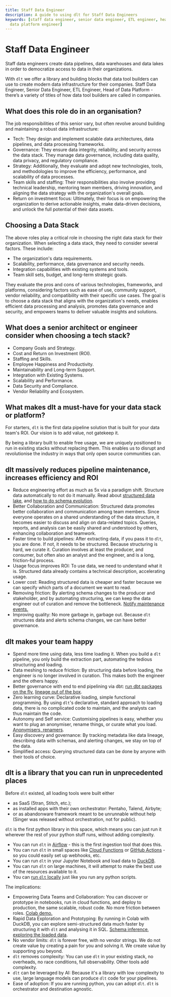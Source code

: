 ```yaml
---
title: Staff Data Engineer
description: A guide to using dlt for Staff Data Engineers
keywords: [staff data engineer, senior data engineer, ETL engineer, head of data platform,
  data platform engineer]
---
```


# Staff Data Engineer

Staff data engineers create data pipelines, data warehouses and data lakes in order to democratize
access to data in their organizations.

With `dlt` we offer a library and building blocks that data tool builders can use to create modern
data infrastructure for their companies. Staff Data Engineer, Senior Data Engineer, ETL Engineer,
Head of Data Platform - there’s a variety of titles of how data tool builders are called in
companies.

## What does this role do in an organisation?

The job responsibilities of this senior vary, but often revolve around building and maintaining a
robust data infrastructure:

- Tech: They design and implement scalable data architectures, data pipelines, and data processing
  frameworks.
- Governance: They ensure data integrity, reliability, and security across the data stack. They
  manage data governance, including data quality, data privacy, and regulatory compliance.
- Strategy: Additionally, they evaluate and adopt new technologies, tools, and methodologies to
  improve the efficiency, performance, and scalability of data processes.
- Team skills and staffing: Their responsibilities also involve providing technical leadership,
  mentoring team members, driving innovation, and aligning the data strategy with the organization's
  overall goals.
- Return on investment focus: Ultimately, their focus is on empowering the organization to derive
  actionable insights, make data-driven decisions, and unlock the full potential of their data
  assets.

## Choosing a Data Stack

The above roles play a critical role in choosing the right data stack for their organization. When
selecting a data stack, they need to consider several factors. These include:

- The organization's data requirements.
- Scalability, performance, data governance and security needs.
- Integration capabilities with existing systems and tools.
- Team skill sets, budget, and long-term strategic goals.

They evaluate the pros and cons of various technologies, frameworks, and platforms, considering
factors such as ease of use, community support, vendor reliability, and compatibility with their
specific use cases. The goal is to choose a data stack that aligns with the organization's needs,
enables efficient data processing and analysis, promotes data governance and security, and empowers
teams to deliver valuable insights and solutions.

## What does a senior architect or engineer consider when choosing a tech stack?

- Company Goals and Strategy.
- Cost and Return on Investment (ROI).
- Staffing and Skills.
- Employee Happiness and Productivity.
- Maintainability and Long-term Support.
- Integration with Existing Systems.
- Scalability and Performance.
- Data Security and Compliance.
- Vendor Reliability and Ecosystem.

## What makes dlt a must-have for your data stack or platform?

For starters, `dlt` is the first data pipeline solution that is built for your data team's ROI. Our
vision is to add value, not gatekeep it.

By being a library built to enable free usage, we are uniquely positioned to run in existing stacks
without replacing them. This enables us to disrupt and revolutionise the industry in ways that only
open source communities can.

## dlt massively reduces pipeline maintenance, increases efficiency and ROI

- Reduce engineering effort as much as 5x via a paradigm shift. Structure data automatically to not
  do it manually.
  Read about [structured data lake](https://dlthub.com/docs/blog/next-generation-data-platform), and
  [how to do schema evolution](../reference/explainers/schema-evolution.md).
- Better Collaboration and Communication: Structured data promotes better collaboration and
  communication among team members. Since everyone operates on a shared understanding of the data
  structure, it becomes easier to discuss and align on data-related topics. Queries, reports, and
  analysis can be easily shared and understood by others, enhancing collaboration and teamwork.
- Faster time to build pipelines: After extracting data, if you pass it to `dlt`, you are done. If
  not, it needs to be structured. Because structuring is hard, we curate it. Curation involves at
  least the producer, and consumer, but often also an analyst and the engineer, and is a long,
  friction-ful process.
- Usage focus improves ROI: To use data, we need to understand what it is. Structured data already
  contains a technical description, accelerating usage.
- Lower cost: Reading structured data is cheaper and faster because we can specify which parts of a
  document we want to read.
- Removing friction: By alerting schema changes to the producer and stakeholder, and by automating
  structuring, we can keep the data engineer out of curation and remove the bottleneck.
  [Notify maintenance events.](../running-in-production/running#inspect-save-and-alert-on-schema-changes)
- Improving quality: No more garbage in, garbage out. Because `dlt` structures data and alerts schema
  changes, we can have better governance.

## dlt makes your team happy

- Spend more time using data, less time loading it. When you build a `dlt` pipeline, you only build
  the extraction part, automating the tedious structuring and loading.
- Data meshing to reduce friction: By structuring data before loading, the engineer is no longer
  involved in curation. This makes both the engineer and the others happy.
- Better governance with end to end pipelining via dbt:
  [run dbt packages on the fly](../dlt-ecosystem/transformations/dbt.md),
  [lineage out of the box](../dlt-ecosystem/visualizations/understanding-the-tables).
- Zero learning curve: Declarative loading, simple functional programming. By using `dlt`'s
  declarative, standard approach to loading data, there is no complicated code to maintain, and the
  analysts can thus maintain the code.
- Autonomy and Self service: Customising pipelines is easy, whether you want to plug an anonymiser,
  rename things, or curate what you load.
  [Anonymisers, renamers](../general-usage/customising-pipelines/pseudonymizing_columns.md).
- Easy discovery and governance: By tracking metadata like data lineage, describing data with
  schemas, and alerting changes, we stay on top of the data.
- Simplified access: Querying structured data can be done by anyone with their tools of choice.

## dlt is a library that you can run in unprecedented places

Before `dlt` existed, all loading tools were built either

- as SaaS (5tran, Stitch, etc.);
- as installed apps with their own orchestrator: Pentaho, Talend, Airbyte;
- or as abandonware framework meant to be unrunnable without help (Singer was released without
  orchestration, not for public).

`dlt` is the first python library in this space, which means you can just run it wherever the rest of
your python stuff runs, without adding complexity.

- You can run `dlt` in [Airflow](../dlt-ecosystem/deployments/orchestrators/airflow-deployment.md) -
  this is the first ingestion tool that does this.
- You can run `dlt` in small spaces like [Cloud Functions](../dlt-ecosystem/deployments/running-in-cloud-functions.md)
  or [GitHub Actions](../dlt-ecosystem/deployments/orchestrators/github-actions.md) -
  so you could easily set up webhooks, etc.
- You can run `dlt` in your Jupyter Notebook and load data to [DuckDB](../dlt-ecosystem/destinations/duckdb.md).
- You can run `dlt` on large machines, it will attempt to make the best use of the resources available
  to it.
- You can [run `dlt` locally](../walkthroughs/run-a-pipeline.md) just like you run any python scripts.

The implications:

- Empowering Data Teams and Collaboration: You can discover or prototype in notebooks, run in cloud
  functions, and deploy to production, the same scalable, robust code. No more friction between
  roles.
  [Colab demo.](https://colab.research.google.com/drive/1NfSB1DpwbbHX9_t5vlalBTf13utwpMGx?usp=sharing#scrollTo=A3NRS0y38alk)
- Rapid Data Exploration and Prototyping: By running in Colab with DuckDB, you can explore
  semi-structured data much faster by structuring it with `dlt` and analysing it in SQL.
  [Schema inference](../general-usage/schema#data-normalizer),
  [exploring the loaded data](../dlt-ecosystem/visualizations/understanding-the-tables#show-tables-and-data-in-the-destination).
- No vendor limits: `dlt` is forever free, with no vendor strings. We do not create value by creating
  a pain for you and solving it. We create value by supporting you beyond.
- `dlt` removes complexity: You can use `dlt` in your existing stack, no overheads, no race conditions,
  full observability. Other tools add complexity.
- `dlt` can be leveraged by AI: Because it's a library with low complexity to use, large language
  models can produce `dlt` code for your pipelines.
- Ease of adoption: If you are running python, you can adopt `dlt`. `dlt` is orchestrator and
  destination agnostic.
